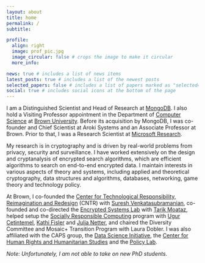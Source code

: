 ```yaml
---
layout: about
title: home 
permalink: /
subtitle: 

profile:
  align: right
  image: prof_pic.jpg
  image_circular: false # crops the image to make it circular
  more_info: 

news: true # includes a list of news items
latest_posts: true # includes a list of the newest posts
selected_papers: false # includes a list of papers marked as "selected={true}"
social: true # includes social icons at the bottom of the page
---
```


I am a Distinguished Scientist and Head of Research at
[MongoDB](https://mongodb.com). I also hold a Visiting Professor appointment in
the Department of [Computer Science](https://cs.brown.edu) at [Brown
University](https://brown.edu). Before its acquisition by MongoDB, I was
co-founder and Chief Scientist at Aroki Systems and an Associate Professor at
Brown.  Prior to that, I was a Research Scientist at [Microsoft
Research](https://research.microsoft.com).

My research is in cryptography and is driven by real-world problems from
privacy, security and surveillance. I have worked extensively on the design and
cryptanalysis of encrypted search algorithms, which are efficient algorithms to
search on end-to-end encrypted data. I maintain interests in various aspects of
theory and systems, including applied and theoretical cryptography, data
structures and algorithms, databases, networking, game theory and technology
policy.

At Brown, I co-founded the [Center for Technological Responsibility,
Reimagination and Redesign](https://cntr.brown.edu/) (CNTR) with [Suresh
Venkatasubramanian](https://vivo.brown.edu/display/suresh), co-founded and
co-directed the [Encrypted Systems Lab](https://esl.cs.brown.edu) with [Tarik
Moataz](https://tarikmoataz.com/), helped setup the [Socially Responsible Computing](https://responsible.cs.brown.edu/) program with [Ugur Cetintemel](https://sites.google.com/a/brown.edu/ugur-cetintemel/), [Kathi Fisler](https://cs.brown.edu/~kfisler/) and [Julia Netter](https://www.julianetter.de/), and chaired the Diversity Committee and Mosaic+ Transition Program with Laura Dobler. I was also affiliated with the CAPS group, the
[Data Science Initiative](https://dsi.brown.edu), the [Center for Human Rights
and Humanitarian Studies](https://watson.brown.edu/chrhs/) and the [Policy
Lab](https://thepolicylab.brown.edu/).

*Note: Unfortunately, I am not able to take on new PhD students.*

